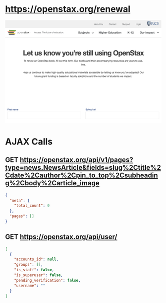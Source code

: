 # https://openstax.org/renewal

![image](./screenshots/openstax.org_renewal.png)

# AJAX Calls

## GET https://openstax.org/api/v1/pages?type=news.NewsArticle&fields=slug%2Ctitle%2Cdate%2Cauthor%2Cpin_to_top%2Csubheading%2Cbody%2Carticle_image

```json
{
  "meta": {
    "total_count": 0
  },
  "pages": []
}
```

## GET https://openstax.org/api/user/

```json
[
  {
    "accounts_id": null,
    "groups": [],
    "is_staff": false,
    "is_superuser": false,
    "pending_verification": false,
    "username": ""
  }
]
```

